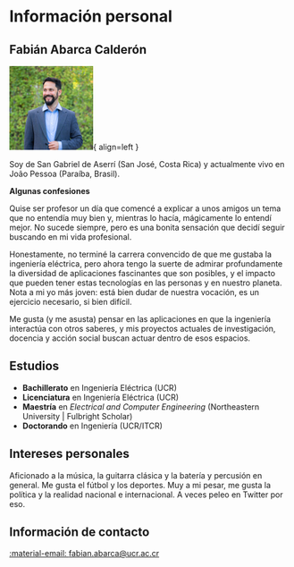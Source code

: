 # Información personal

## Fabián Abarca Calderón

![Fabián Abarca Calderón](assets/img/perfil.png){ align=left }

Soy de San Gabriel de Aserrí (San José, Costa Rica) y actualmente vivo en João Pessoa (Paraíba, Brasil).

**Algunas confesiones**

Quise ser profesor un día que comencé a explicar a unos amigos un tema que no entendía muy bien y, mientras lo hacía, mágicamente lo entendí mejor. No sucede siempre, pero es una bonita sensación que decidí seguir buscando en mi vida profesional.

Honestamente, no terminé la carrera convencido de que me gustaba la ingeniería eléctrica, pero ahora tengo la suerte de admirar profundamente la diversidad de aplicaciones fascinantes que son posibles, y el impacto que pueden tener estas tecnologías en las personas y en nuestro planeta. Nota a mi yo más joven: está bien dudar de nuestra vocación, es un ejercicio necesario, si bien difícil.

Me gusta (y me asusta) pensar en las aplicaciones en que la ingeniería interactúa con otros saberes, y mis proyectos actuales de investigación, docencia y acción social buscan actuar dentro de esos espacios.

## Estudios

- **Bachillerato** en Ingeniería Eléctrica (UCR)
- **Licenciatura** en Ingeniería Eléctrica (UCR)
- **Maestría** en *Electrical and Computer Engineering* (Northeastern University | Fulbright Scholar)
- **Doctorando** en Ingeniería (UCR/ITCR) 

## Intereses personales

Aficionado a la música, la guitarra clásica y la batería y percusión en general. Me gusta el fútbol y los deportes. Muy a mi pesar, me gusta la política y la realidad nacional e internacional. A veces peleo en Twitter por eso.

## Información de contacto

[:material-email: fabian.abarca@ucr.ac.cr](mailto:fabian.abarca@ucr.ac.cr)
